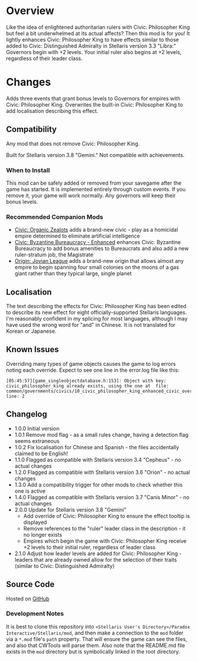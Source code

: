 # Overview

Like the idea of enlightened authoritarian rulers with Civic: Philosopher King but feel a bit underwhelmed at its actual affects?  Then this mod is for you!  It lightly enhances Civic: Philosopher King to have effects similar to those added to Civic: Distinguished Admiralty in Stellaris version 3.3 "Libra:" Governors begin with +2 levels.  Your initial ruler also begins at +2 levels, regardless of their leader class.

# Changes

Adds three events that grant bonus levels to Governors for empires with Civic: Philosopher King.  Overwrites the built-in Civic: Philosopher King to add localisation describing this effect.

## Compatibility

Any mod that does not remove Civic: Philosopher King.

Built for Stellaris version 3.8 "Gemini."  Not compatible with achievements.

### When to Install

This mod can be safely added or removed from your savegame after the game has started.  It is implemented entirely through custom events.  If you remove it, your game will work normally.  Any governors will keep their bonus levels.

### Recommended Companion Mods

* [Civic: Organic Zealots](https://steamcommunity.com/sharedfiles/filedetails/?id=2920668465) adds a brand-new civic - play as a homicidal empire determined to eliminate artificial intelligence
* [Civic: Byzantine Bureaucracy - Enhanced](https://steamcommunity.com/sharedfiles/filedetails/?id=2774084358) enhances Civic: Byzantine Bureaucracy to add bonus amenities to Bureaucrats and also add a new ruler-stratum job, the Magistrate
* [Origin: Jovian League](https://steamcommunity.com/sharedfiles/filedetails/?id=2682659676) adds a brand-new origin that allows almost any empire to begin spanning four small colonies on the moons of a gas giant rather than they typical large, single planet

## Localisation

The text describing the effects for Civic: Philosopher King has been edited to describe its new effect for eight officially-supported Stellaris languages.  I'm reasonably confident in my splicing for most languages, although I may have used the wrong word for "and" in Chinese.  It is not translated for Korean or Japanese.

## Known Issues

Overriding many types of game objects causes the game to log errors noting each override. Expect to see one line in the error.log file like this:

```
[05:45:57][game_singleobjectdatabase.h:153]: Object with key: civic_philosopher_king already exists, using the one at  file: common/governments/civics/10_civic_philosopher_king_enhanced_civic_overrides.txt line: 2
```

## Changelog

* 1.0.0 Initial version
* 1.0.1 Remove mod flag - as a small rules change, having a detection flag seems extraneous
* 1.0.2 Fix localisation for Chinese and Spanish - the files accidentally claimed to be English!
* 1.1.0 Flagged as compatible with Stellaris version 3.4 "Cepheus" - no actual changes
* 1.2.0 Flagged as compatible with Stellaris version 3.6 "Orion" - no actual changes
* 1.3.0 Add a compatibility trigger for other mods to check whether this one is active
* 1.4.0 Flagged as compatible with Stellaris version 3.7 "Canis Minor" - no actual changes
* 2.0.0 Update for Stellaris version 3.8 "Gemini"
    * Add override of Civic: Philosopher King to ensure the effect tooltip is displayed
    * Remove references to the "ruler" leader class in the description - it no longer exists
    * Empires which begin the game with Civic: Philosopher King receive +2 levels to their initial ruler, regardless of leader class
* 2.1.0 Adjust how leader levels are added for Civic: Philosopher King - leaders that are already owned allow for the selection of their traits (similar to Civic: Distinguished Admiralty)

## Source Code

Hosted on [GitHub](https://github.com/corsairmarks/civic_philosopher_king_enhanced)

### Development Notes

It is best to clone this repository into `<Stellaris User's Directory>/Paradox Interactive/Stellaris/mod`, and then make a connection to the `mod` folder via a `*.mod` file's `path` property.  That will ensure the game can see the files, and also that CWTools will parse them.  Also note that the README.md file exists in the `mod` directory but is symbolically linked in the root directory.